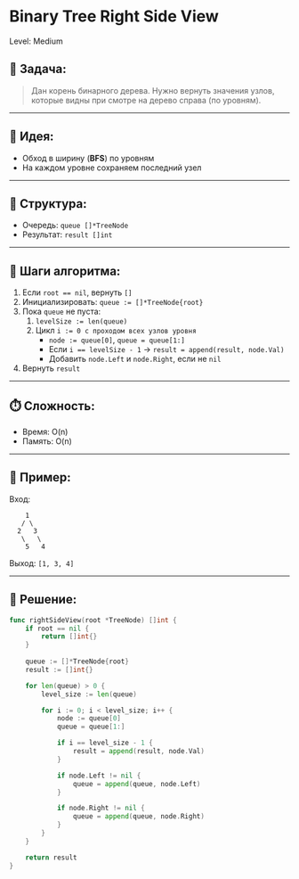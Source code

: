 # Binary Tree Right Side View

Level: Medium

## 🧠 Задача:
> Дан корень бинарного дерева. Нужно вернуть значения узлов, которые видны при смотре на дерево справа (по уровням).

---

## 📌 Идея:
- Обход в ширину (**BFS**) по уровням
- На каждом уровне сохраняем последний узел

---

## 📏 Структура:
- Очередь: `queue []*TreeNode`
- Результат: `result []int`

---

## 🔁 Шаги алгоритма:

1. Если `root == nil`, вернуть `[]`
2. Инициализировать: `queue := []*TreeNode{root}`
3. Пока `queue` не пуста:
   1. `levelSize := len(queue)`
   2. Цикл `i := 0 с проходом всех узлов уровня`
      - `node := queue[0]`, `queue = queue[1:]`
      - Если `i == levelSize - 1` → `result = append(result, node.Val)`
      - Добавить `node.Left` и `node.Right`, если не `nil`
4. Вернуть `result`

---

## ⏱️ Сложность:
- Время: O(n)
- Память: O(n)

---

## 📄 Пример:

Вход:
```
    1
   / \
  2   3
   \   \
    5   4
```

Выход: `[1, 3, 4]`

---

## 📝 Решение:

```go
func rightSideView(root *TreeNode) []int {
	if root == nil {
		return []int{}
	}
	
	queue := []*TreeNode{root}
	result := []int{}

	for len(queue) > 0 {
        level_size := len(queue)

        for i := 0; i < level_size; i++ {
            node := queue[0]
            queue = queue[1:]

            if i == level_size - 1 {
                result = append(result, node.Val)
            }

            if node.Left != nil {
                queue = append(queue, node.Left)
            }

            if node.Right != nil {
                queue = append(queue, node.Right)
            }
        }
    }

    return result
}
```